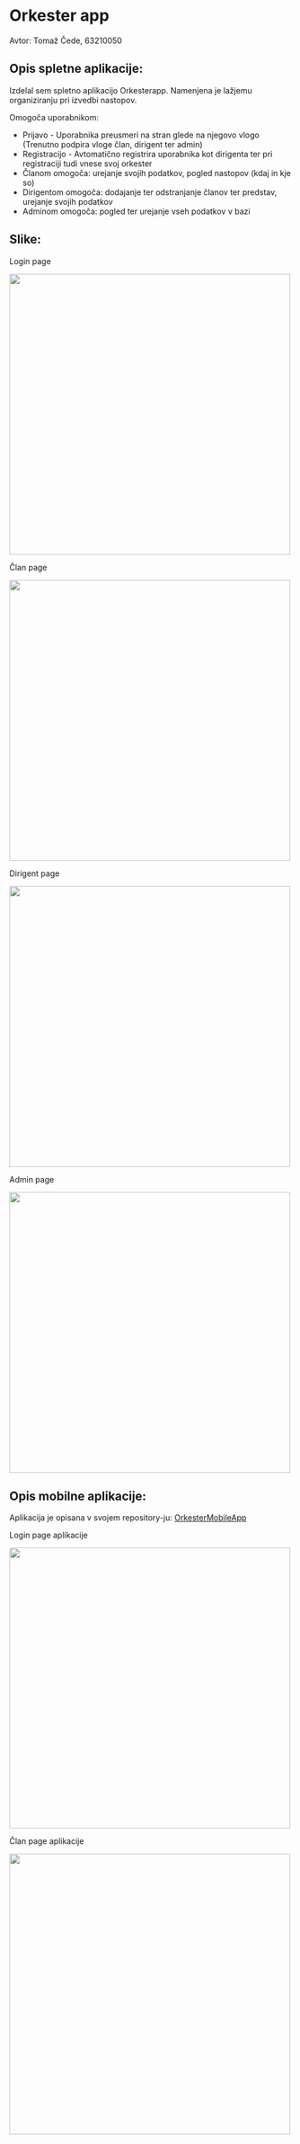 <h1>Orkester app</h1>

<p>Avtor: Tomaž Čede, 63210050</p>

<h2>Opis spletne aplikacije:</h2>
<p>Izdelal sem spletno aplikacijo Orkesterapp. Namenjena je lažjemu organiziranju pri izvedbi nastopov.</p>
<p>Omogoča uporabnikom:
	<ul>
		<li>Prijavo - Uporabnika preusmeri na stran glede na njegovo vlogo (Trenutno podpira vloge član, dirigent ter admin)</li>
		<li>Registracijo - Avtomatično registrira uporabnika kot dirigenta ter pri registraciji tudi vnese svoj orkester</li>
		<li>Članom omogoča: urejanje svojih podatkov, pogled nastopov (kdaj in kje so)</li>
		<li>Dirigentom omogoča: dodajanje ter odstranjanje članov ter predstav, urejanje svojih podatkov</li>
		<li>Adminom omogoča: pogled ter urejanje vseh podatkov v bazi</li>
	</ul>
</p>

<h2>Slike:</h2>
<p>Login page</p>
<p><img src="/Images/Login.png" width="500" /></p>
<p>Član page</p>
<p><img src="/Images/Member.png" width="500" /></p>
<p>Dirigent page</p>
<p><img src="/Images/Dirigent.png" width="500" /></p>
<p>Admin page</p>
<p><img src="/Images/Admin.png" width="500" /></p>

<h2>Opis mobilne aplikacije:</h2>
<p>Aplikacija je opisana v svojem repository-ju: <a href="https://github.com/tomazcede/orkestermobileapp">OrkesterMobileApp</a></p>
<p>Login page aplikacije</p>
<p><img src="/Images/LoginApp.jpg" width="500" /></p>
<p>Član page aplikacije</p>
<p><img src="/Images/MemberApp.jpg" width="500" /></p>
